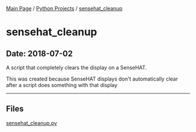 [Main Page](/) / [Python Projects](/python) / [sensehat_cleanup](/python/2018-07-02_sensehat_cleanup)

# sensehat_cleanup

## Date: 2018-07-02

A script that completely clears the display on a SenseHAT.

This was created because SenseHAT displays don't automatically clear after a script does something with that display

-----

## Files

[sensehat_cleanup.py](sensehat_cleanup.py)